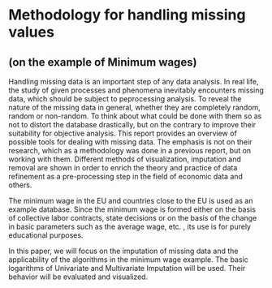 # Methodology for handling missing values
## (on the example of Minimum wages)

Handling missing data is an important step of any data analysis. In real life, the study of given processes and phenomena inevitably encounters missing data, which should be subject to peprocessing analysis. To reveal the nature of the missing data in general, whether they are completely random, random or non-random. To think about what could be done with them so as not to distort the database drastically, but on the contrary to improve their suitability for objective analysis. This report provides an overview of possible tools for dealing with missing data. The emphasis is not on their research, which as a methodology was done in a previous report, but on working with them. Different methods of visualization, imputation and removal are shown in order to enrich the theory and practice of data refinement as a pre-processing step in the field of economic data and others.

The minimum wage in the EU and countries close to the EU is used as an example database. Since the minimum wage is formed either on the basis of collective labor contracts, state decisions or on the basis of the change in basic parameters such as the average wage, etc. , its use is for purely educational purposes.

In this paper, we will focus on the imputation of missing data and the applicability of the algorithms in the minimum wage example. The basic logarithms of Univariate and Multivariate Imputation will be used. Their behavior will be evaluated and visualized.
